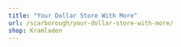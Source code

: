 ```yaml
---
title: "Your Dollar Store With More"
url: /scarborough/your-dollar-store-with-more/
shop: Kramladen
---
```

